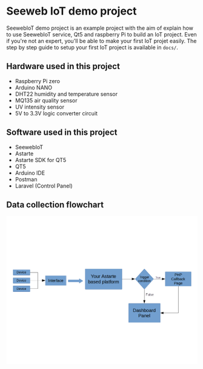 # Seeweb IoT demo project
SeewebIoT demo project is an example project with the aim of explain how to use SeewebIoT service, Qt5 and raspberry Pi to build an IoT project. Even if you're not an expert, you'll be able to make your first IoT projet easily. The step by step guide to setup your first IoT project is available in `docs/`.
## Hardware used in this project

* Raspberry Pi zero
* Arduino NANO
* DHT22 humidity and temperature sensor
* MQ135 air quality sensor
* UV intensity sensor
* 5V to 3.3V logic converter circuit

## Software used in this project

* SeewebIoT
* Astarte
* Astarte SDK for QT5
* QT5
* Arduino IDE
* Postman
* Laravel (Control Panel)

## Data collection flowchart

![](README.assets/README-9851d5de.png)
